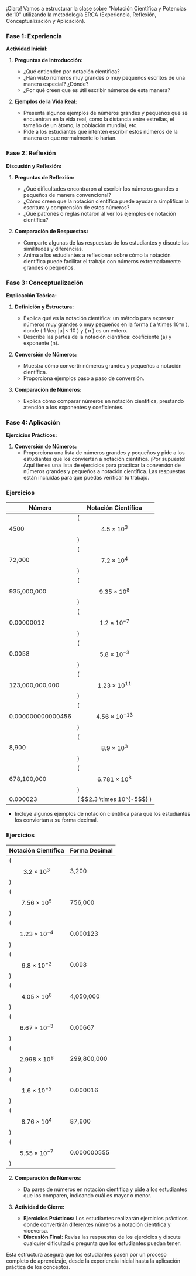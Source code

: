 ¡Claro! Vamos a estructurar la clase sobre "Notación Científica y Potencias de 10" utilizando la metodología ERCA (Experiencia, Reflexión, Conceptualización y Aplicación).

### Fase 1: Experiencia

**Actividad Inicial:**
1. **Preguntas de Introducción:**
   - ¿Qué entienden por notación científica?
   - ¿Han visto números muy grandes o muy pequeños escritos de una manera especial? ¿Dónde?
   - ¿Por qué creen que es útil escribir números de esta manera?

2. **Ejemplos de la Vida Real:**
   - Presenta algunos ejemplos de números grandes y pequeños que se encuentran en la vida real, como la distancia entre estrellas, el tamaño de un átomo, la población mundial, etc.
   - Pide a los estudiantes que intenten escribir estos números de la manera en que normalmente lo harían.

### Fase 2: Reflexión

**Discusión y Reflexión:**
1. **Preguntas de Reflexión:**
   - ¿Qué dificultades encontraron al escribir los números grandes o pequeños de manera convencional?
   - ¿Cómo creen que la notación científica puede ayudar a simplificar la escritura y comprensión de estos números?
   - ¿Qué patrones o reglas notaron al ver los ejemplos de notación científica?

2. **Comparación de Respuestas:**
   - Comparte algunas de las respuestas de los estudiantes y discute las similitudes y diferencias.
   - Anima a los estudiantes a reflexionar sobre cómo la notación científica puede facilitar el trabajo con números extremadamente grandes o pequeños.

### Fase 3: Conceptualización

**Explicación Teórica:**
1. **Definición y Estructura:**
   - Explica qué es la notación científica: un método para expresar números muy grandes o muy pequeños en la forma \( a \times 10^n \), donde \( 1 \leq |a| < 10 \) y \( n \) es un entero.
   - Describe las partes de la notación científica: coeficiente (a) y exponente (n).

2. **Conversión de Números:**
   - Muestra cómo convertir números grandes y pequeños a notación científica.
   - Proporciona ejemplos paso a paso de conversión.

3. **Comparación de Números:**
   - Explica cómo comparar números en notación científica, prestando atención a los exponentes y coeficientes.

### Fase 4: Aplicación

**Ejercicios Prácticos:**
1. **Conversión de Números:**
   - Proporciona una lista de números grandes y pequeños y pide a los estudiantes que los conviertan a notación científica.
¡Por supuesto! Aquí tienes una lista de ejercicios para practicar la conversión de números grandes y pequeños a notación científica. Las respuestas están incluidas para que puedas verificar tu trabajo.

### Ejercicios

| Número | Notación Científica |
|--------|---------------------|
| 4500 | \( $$4.5 \times 10^3$$ \) |
| 72,000 | \( $$7.2 \times 10^4$$ \) |
| 935,000,000 | \( $$9.35 \times 10^8$$ \) |
| 0.00000012 | \( $$1.2 \times 10^{-7}$$ \) |
| 0.0058 | \( $$5.8 \times 10^{-3}$$ \) |
| 123,000,000,000 | \( $$1.23 \times 10^{11}$$ \) |
| 0.000000000000456 | \( $$4.56 \times 10^{-13}$$ \) |
| 8,900 | \( $$8.9 \times 10^3$$ \) |
| 678,100,000 | \( $$6.781 \times 10^8$$ \) |
| 0.000023 | \( $$2.3 \times 10^{-5$$} \) |

   - Incluye algunos ejemplos de notación científica para que los estudiantes los conviertan a su forma decimal.
### Ejercicios

| Notación Científica | Forma Decimal |
|---------------------|---------------|
| \( $$3.2 \times 10^3$$ \) | 3,200 |
| \( $$7.56 \times 10^5$$ \) | 756,000 |
| \( $$1.23 \times 10^{-4}$$ \) | 0.000123 |
| \( $$9.8 \times 10^{-2}$$ \) | 0.098 |
| \( $$4.05 \times 10^6$$ \) | 4,050,000 |
| \( $$6.67 \times 10^{-3}$$ \) | 0.00667 |
| \( $$2.998 \times 10^8$$ \) | 299,800,000 |
| \( $$1.6 \times 10^{-5}$$ \) | 0.000016 |
| \( $$8.76 \times 10^4$$ \) | 87,600 |
| \( $$5.55 \times 10^{-7}$$ \) | 0.000000555 |

2. **Comparación de Números:**
   - Da pares de números en notación científica y pide a los estudiantes que los comparen, indicando cuál es mayor o menor.

3. **Actividad de Cierre:**
   - **Ejercicios Prácticos:** Los estudiantes realizarán ejercicios prácticos donde convertirán diferentes números a notación científica y viceversa.
   - **Discusión Final:** Revisa las respuestas de los ejercicios y discute cualquier dificultad o pregunta que los estudiantes puedan tener.

Esta estructura asegura que los estudiantes pasen por un proceso completo de aprendizaje, desde la experiencia inicial hasta la aplicación práctica de los conceptos.